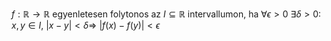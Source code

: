 $f: \mathbb{R} \rightarrow \mathbb{R}$ egyenletesen folytonos az $I \subseteq \mathbb{R}$ intervallumon, ha $\forall \epsilon > 0$ $\exists \delta > 0:$ $x, y \in I,$ $|x-y|<\delta \Rightarrow$ $|f(x)-f(y)|<\epsilon$ 
